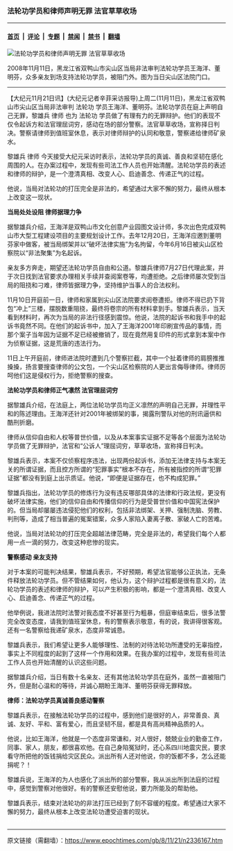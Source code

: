 ### 法轮功学员和律师声明无罪 法官草草收场

---

#### [首页](../../../..?n2336167) &nbsp;|&nbsp; [评论](../../../../../epoch-comment?n2336167) &nbsp;|&nbsp; [专题](../../../../../epoch-special?n2336167) &nbsp;|&nbsp; [禁闻](../../../../../epoch-news?n2336167) &nbsp;|&nbsp; [禁书](../../../../../books?n2336167) &nbsp;|&nbsp; [翻墙](https://github.com/gfw-breaker/nogfw/blob/master/README.md?n2336167)


<div><img alt="法轮功学员和律师声明无罪 法官草草收场" class="attachment-djy_600_400 size-djy_600_400 wp-post-image" src="https://i.epochtimes.com/assets/uploads/2008/11/811201339141550-600x400.jpg"/>
<div class="caption">
 <p>
  2008年11月11日，黑龙江省双鸭山市尖山区当局非法审判法轮功学员王海洋、董明芬，众多亲友到场支持法轮功学员，被阻门外。图为当日尖山区法院门口。
 </p>
</div></div><hr/><div class="post_content" id="artbody" itemprop="articleBody">
 <!-- article content begin -->
 <p>
  【大纪元11月21日讯】(大纪元记者辛菲采访报导)上周二(11月11日)，黑龙江省双鸭山市尖山区当局非法审判
  <ok href="https://www.epochtimes.com/gb/tag/%E6%B3%95%E8%BD%AE%E5%8A%9F.html">
   法轮功
  </ok>
  学员王海洋、董明芬。法轮功学员在庭上声明自己无罪，黎雄兵
  <ok href="https://www.epochtimes.com/gb/tag/%E5%BE%8B%E5%B8%88.html">
   律师
  </ok>
  也为
  <ok href="https://www.epochtimes.com/gb/tag/%E6%B3%95%E8%BD%AE%E5%8A%9F.html">
   法轮功
  </ok>
  学员做了有理有力的无罪辩护。他们的表现不仅令起诉方和法官理屈词穷，感动在场的部分警察。法官草草收场，宣称择日判决。警察请律师到值班室休息，表示对律师辩护的认同和敬意，警察递给律师矿泉水。
 </p>
 <p>
  黎雄兵
  <ok href="https://www.epochtimes.com/gb/tag/%E5%BE%8B%E5%B8%88.html">
   律师
  </ok>
  今天接受大纪元采访时表示，法轮功学员的真诚、善良和坚韧在感化周围的人。在办案过程中，发现有些司法工作人员也开始清醒。法轮功学员的表述和律师的辩护，是一个澄清真相、改变人心、启迪善念、传递正气的过程。
 </p>
 <p>
  他说，当局对法轮功的打压完全是非法的，希望通过大家不懈的努力，最终从根本上改变这一现状。
 </p>
 <p>
  <b>
   当局处处设阻  律师据理力争
  </b>
 </p>
 <p>
  据黎雄兵介绍，王海洋是双鸭山市文化创意产业园图文设计师，多次出色完成双鸭山市大型工程建设项目的主要规划设计工作。去年12月20日，王海洋应邀到董明芬家中做客，被当局绑架并以“破坏法律实施”为名拘留，今年6月16日被尖山区检察院以“非法聚集”为名起诉。
 </p>
 <p>
  亲友多方奔走，期望还法轮功学员自由和公道。黎雄兵律师7月27日代理此案，并于次日找到法官要求办理相关手续并查阅案卷等，均遭拒绝。之后律师屡次受到当局的阻挠和刁难，律师皆据理力争，坚持维护当事人的合法权利。
 </p>
 <p>
  11月10日开庭前一日，律师和家属到尖山区法院要求阅卷遭拒。律师不得已扔下背包“冲上”三楼，摆脱数重阻挠，最终将卷宗的所有材料拿到手。黎雄兵表示，当天看到材料时，再次为当局的非法行径感到震惊。他说，法院的起诉书和我手中的起诉书竟然不同。在他们的起诉书中，加入了王海洋2001年印刷宣传品的事情，而那个案子当年因为证据不足已经被撤销了，现在竟然用复印件的形式拿到本案中作为侦察证据，这是荒唐的违法行为。
 </p>
 <p>
  11日上午开庭前，律师进法院时遭到几个警察拦截，其中一个扯着律师的肩膀推推搡搡，扬言要搜查律师的公文包，一个尖山区检察院的人更出言侮辱律师。律师厉呵他们这是侵权行为，拒绝警察的搜查。
 </p>
 <p>
  <b>
   法轮功学员和律师正气凛然 法官理屈词穷
  </b>
 </p>
 <p>
  据黎雄兵介绍，在法庭上，两位法轮功学员均正义凛然的声明自己无罪，并理性平和的陈述理由。王海洋还针对2001年被绑架的事，揭露刑警队对他的刑讯逼供和酷刑折磨。
 </p>
 <p>
  律师从信仰自由和人权等普世价值，以及从本案事实证据不足等各个层面为法轮功学员做了无罪辩护，法官和“公诉人”理屈词穷，草草收场，宣称择日判决。
 </p>
 <p>
  黎雄兵表示，本案不仅侦察程序违法，出现两份起诉书，添加无法律支持与本案无关的所谓证据，而且控方所谓的“犯罪事实”根本不存在，所有被指控的所谓“犯罪证据”都没有到庭上出示质证。他说，“即便是证据存在，也不构成犯罪。”
 </p>
 <p>
  黎雄兵指出，法轮功学员的修炼行为没有违反哪部具体的法律和行政法规，更没有破坏法律实施，他们的信仰自由和传播信仰的行为是受普世价值和中国宪法保护的。但当局却屡屡违法侵犯他们的权利，包括非法绑架、关押、强制洗脑、劳教、判刑等，造成了相当普遍的冤案错案，众多人家陷入妻离子散、家破人亡的苦难。
 </p>
 <p>
  他说，当局对法轮功的打压完全超越法律范畴，完全是非法的，希望我们每个人都用一点一滴的努力，改变这种悲惨的现实。
 </p>
 <p>
  <b>
   警察感动  亲友支持
  </b>
 </p>
 <p>
  对于本案的可能判决结果，黎雄兵表示，不好预期，希望法官能够公正执法，无条件释放法轮功学员。但不管结果如何，他认为，这个辩护过程都是很有意义的，法轮功学员的表述和律师的辩护，可以产生积极的影响，都是一个澄清真相、改变人心、启迪善念、传递正气的过程。
 </p>
 <p>
  他举例说，我进法院时法警对我态度不好甚至行为粗暴，但庭审结束后，很多法警完全改变态度，请我到值班室休息，有的警察表示敬意，有的说，我讲得很客观。还有一名警察给我递矿泉水，态度非常诚恳。
 </p>
 <p>
  黎雄兵表示，我们希望让更多人能够理性、法制的对待法轮功所遭受的无辜指控，事实上不同程度的起到了这样一个作用和效果。在我办案的过程中，发现有些司法工作人员也开始清醒的认识这些问题。
 </p>
 <p>
  据黎雄兵介绍，当日有数十名亲友、还有其他法轮功学员在庭外，虽然一直被阻门外，但是耐心温和的等待，并诚心期盼王海洋、董明芬获得无罪释放。
 </p>
 <p>
  <b>
   律师：法轮功学员真诚善良感动警察
  </b>
 </p>
 <p>
  黎雄兵表示，在接触法轮功学员的过程中，感到他们是很好的人，非常善良、真诚、友好、平和、富有爱心，而且坚韧不屈，都是具有高尚精神品质的人。
 </p>
 <p>
  他说，比如王海洋，他就是一个态度非常谦和，对人很好，兢兢业业的勤奋工作，同事、家人，朋友，都很喜欢他。在自己身陷冤狱时，还心系四川地震灾民，要求看守所把他的饭钱捐给灾区民众。派出所有人还对他说，你的饭都不多，怎么还能捐呢？！
 </p>
 <p>
  黎雄兵说，王海洋的为人也感化了派出所的部分警察，我从派出所到法庭的过程中，感觉到警察对他很好。有的警察还安慰他说，要力所能及的帮助他。
 </p>
 <p>
  黎雄兵表示，结束对法轮功的非法打压已经到了刻不容缓的程度。希望通过大家不懈的努力，最终从根本上改变法轮功遭受迫害的现状。
  <br/>
  <font color="#ffffff">
   (http://www.dajiyuan.com)
  </font>
 </p>
 <!-- article content end -->
 <div id="below_article_ad">
 </div>
</div>


---

原文链接（需翻墙）：https://www.epochtimes.com/gb/8/11/21/n2336167.htm
